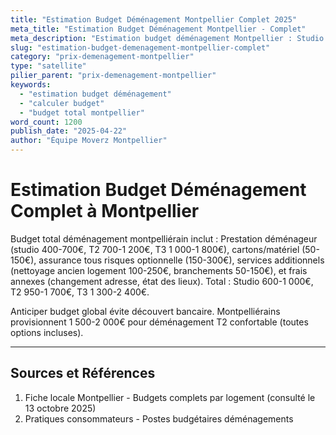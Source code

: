 ```yaml
---
title: "Estimation Budget Déménagement Montpellier Complet 2025"
meta_title: "Estimation Budget Déménagement Montpellier - Complet"
meta_description: "Estimation budget déménagement Montpellier : Studio 400-700€, T2 700-1200€, T3 1000-1800€, services +200-500€."
slug: "estimation-budget-demenagement-montpellier-complet"
category: "prix-demenagement-montpellier"
type: "satellite"
pilier_parent: "prix-demenagement-montpellier"
keywords:
  - "estimation budget déménagement"
  - "calculer budget"
  - "budget total montpellier"
word_count: 1200
publish_date: "2025-04-22"
author: "Équipe Moverz Montpellier"
---
```


# Estimation Budget Déménagement Complet à Montpellier

Budget total déménagement montpelliérain inclut : Prestation déménageur (studio 400-700€, T2 700-1 200€, T3 1 000-1 800€), cartons/matériel (50-150€), assurance tous risques optionnelle (150-300€), services additionnels (nettoyage ancien logement 100-250€, branchements 50-150€), et frais annexes (changement adresse, état des lieux). Total : Studio 600-1 000€, T2 950-1 700€, T3 1 300-2 400€.

Anticiper budget global évite découvert bancaire. Montpelliérains provisionnent 1 500-2 000€ pour déménagement T2 confortable (toutes options incluses).

---

## Sources et Références

1. Fiche locale Montpellier - Budgets complets par logement (consulté le 13 octobre 2025)
2. Pratiques consommateurs - Postes budgétaires déménagements

